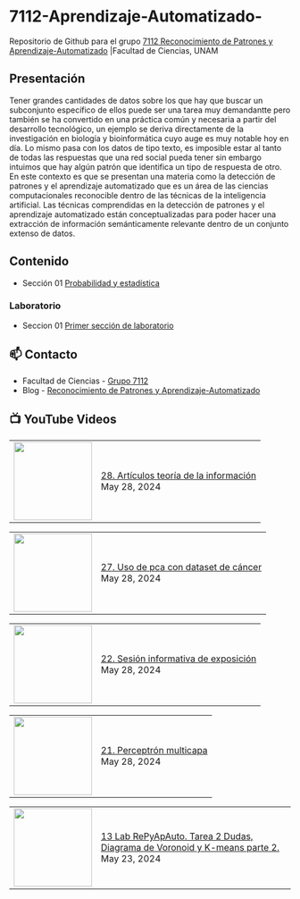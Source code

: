 # 7112-Aprendizaje-Automatizado-
Repositorio de Github para el grupo   [7112 Reconocimiento de Patrones y Aprendizaje-Automatizado](https://www.fciencias.unam.mx/docencia/horarios/presentacion/347481) |Facultad de Ciencias, UNAM

## Presentación
Tener grandes cantidades de datos sobre los que hay que buscar un subconjunto específico de ellos puede ser una tarea muy demandantte pero también se ha convertido en una práctica común y necesaria a partir del desarrollo tecnológico, un ejemplo se deriva directamente de la investigación en biología y bioinformática cuyo auge es muy notable hoy en día. Lo mismo pasa con los datos de tipo texto, es imposible estar al tanto de todas las respuestas que una red social pueda tener sin embargo intuimos que hay algún patrón que identifica un tipo de respuesta de otro. En este contexto es que se presentan una materia como la detección de patrones y el aprendizaje automatizado que es un área de las ciencias computacionales reconocible dentro de las técnicas de la inteligencia artificial. Las técnicas comprendidas en la detección de patrones y el aprendizaje automatizado están conceptualizadas para poder hacer una extracción de información semánticamente relevante dentro de un conjunto extenso de datos.

## Contenido
- Sección 01  [Probabilidad y estadística](https://github.com/7122-Aprendizaje-Automatizado/7112-Aprendizaje-Automatizado-/tree/main/Secci%C3%B3n%2001%20Probabilidad%20y%20Estadistica)

### Laboratorio
- Seccion 01  [Primer sección de laboratorio](https://github.com/7122-Aprendizaje-Automatizado/7112-Aprendizaje-Automatizado-/tree/main/Secci%C3%B3n01-Laboratorio)


## 📫 Contacto
- Facultad de Ciencias - [Grupo 7112](https://www.fciencias.unam.mx/docencia/horarios/presentacion/347481)
- Blog - [Reconocimiento de Patrones y Aprendizaje-Automatizado](https://sites.google.com/view/patronesciencias/inicio)

##  📺 	YouTube Videos
<!-- BLOG-POST-LIST:START --><table><tr><td><a href="https://www.youtube.com/watch?v=XpPOmAcPQe4"><img width="140px" src="https://i.ytimg.com/vi/XpPOmAcPQe4/mqdefault.jpg"></a></td>
<td><a href="https://www.youtube.com/watch?v=XpPOmAcPQe4">28. Artículos teoría de la información</a><br/>May 28, 2024</td></tr></table>
<table><tr><td><a href="https://www.youtube.com/watch?v=UD0MzzxVw2U"><img width="140px" src="https://i.ytimg.com/vi/UD0MzzxVw2U/mqdefault.jpg"></a></td>
<td><a href="https://www.youtube.com/watch?v=UD0MzzxVw2U">27. Uso de pca con dataset de cáncer</a><br/>May 28, 2024</td></tr></table>
<table><tr><td><a href="https://www.youtube.com/watch?v=UhguYlClteg"><img width="140px" src="https://i.ytimg.com/vi/UhguYlClteg/mqdefault.jpg"></a></td>
<td><a href="https://www.youtube.com/watch?v=UhguYlClteg">22. Sesión informativa de exposición</a><br/>May 28, 2024</td></tr></table>
<table><tr><td><a href="https://www.youtube.com/watch?v=wP8Atbiw9SM"><img width="140px" src="https://i.ytimg.com/vi/wP8Atbiw9SM/mqdefault.jpg"></a></td>
<td><a href="https://www.youtube.com/watch?v=wP8Atbiw9SM">21. Perceptrón multicapa</a><br/>May 28, 2024</td></tr></table>
<table><tr><td><a href="https://www.youtube.com/watch?v=rFcfqFaadOE"><img width="140px" src="https://i.ytimg.com/vi/rFcfqFaadOE/mqdefault.jpg"></a></td>
<td><a href="https://www.youtube.com/watch?v=rFcfqFaadOE">13 Lab RePyApAuto. Tarea 2 Dudas, Diagrama de Voronoid y K-means parte 2.</a><br/>May 23, 2024</td></tr></table>
<!-- BLOG-POST-LIST:END -->
